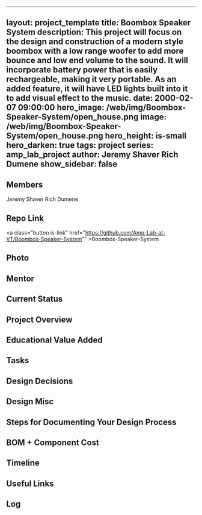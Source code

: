 
---
layout: project_template
title: Boombox Speaker System
description: This project will focus on the design and construction of a modern style boombox with a low range woofer to add more bounce and low end volume to the sound. It will incorporate battery power that is easily rechargeable, making it very portable. As an added feature, it will have LED lights built into it to add visual effect to the music.
date: 2000-02-07 09:00:00
hero_image: /web/img/Boombox-Speaker-System/open_house.png
image: /web/img/Boombox-Speaker-System/open_house.png
hero_height: is-small
hero_darken: true
tags: project
series: amp_lab_project
author: Jeremy Shaver
Rich Dumene
show_sidebar: false
---



## Members
Jeremy Shaver
Rich Dumene

## Repo Link
<a class="button is-link" href="https://github.com/Amp-Lab-at-VT/Boombox-Speaker-System"" >Boombox-Speaker-System</a>

## Photo

## Mentor

## Current Status

## Project Overview


## Educational Value Added


## Tasks

## Design Decisions

## Design Misc

## Steps for Documenting Your Design Process

## BOM + Component Cost

## Timeline

## Useful Links

## Log
            